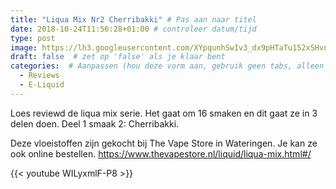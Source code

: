```yaml
---
title: "Liqua Mix Nr2 Cherribakki" # Pas aan naar titel
date: 2018-10-24T11:56:28+01:00 # controleer datum/tijd
type: post
image: https://lh3.googleusercontent.com/XYpqunhSwIv3_dx9pHTaTu152xSHvnBXhSAxtnXpYKm1x9KcBZJmJYX_mDSN9He888hwRDep5hnhjkTYdgEXsjnnyKLpG6xBDRockyZJ5NnMSHAM3EQq6MEYK21_Gy8zJXZfSjzseUdqVUMSyw6PWfIOrLcxj9RMs5B3iHia9q3z-INHsE1Ul4FplS-ceBrx9eBr6jgFdPHlDpPZzkT_xg5UPGsienqtqRl-bJNFWEzV0fmtAIg5YTgsGiwA5mIOqKd6RSBO_DVoB-uWreioS5TdBXI8IcbhUCIsJBEJEZFsI5u1wmqSbA_NtJsNvPZRLMv-41k2_WTeBP7NRnpXI-JOFwyK_ZAUXyIIhyZXxToxCDqNaTBQe_R7S5JucDa8_KplAVbePQwqRL72VoMwJP5h61xpbCuPg26Kh4bxKTcdETIdMcinYOlofI40-th68xkMkafJEGf4sjqScKSWE6xH7p7pxbx7O0lLogqll0VL7Z1VLxW-tt82Sb1M1jhmaZWFIPnCt-nleEBMQDU7RK5yPCOClTJani9YZyNygGaRfxGIYfidgbydGGugJ0dNrhKPQaRGc6IrEQCSWNJgtnO2sC2WC5KuRg_63WQm5dixQWeUHKgIvOTB3mEnVjB53t6Pn6uFM4sY8S_Mweds7a00VIa48OTPJdAyXtWe-XX4CL-zTTYiADot8YPMChUEUR1-J35vasuD4bhWnII=w960-h540-no
draft: false  # zet op 'false' als je klaar bent
categories:  # Aanpassen (hou deze vorm aan, gebruik geen tabs, alleen spaties)
  - Reviews
  - E-Liquid
---
```


Loes reviewd de liqua mix serie. Het gaat om 16 smaken en dit gaat ze in 3 delen doen. 
Deel 1 smaak 2: Cherribakki. 

Deze vloeistoffen zijn gekocht bij The Vape Store in Wateringen. Je kan ze ook online bestellen.
https://www.thevapestore.nl/liquid/liqua-mix.html#/

{{< youtube WILyxmlF-P8 >}}
